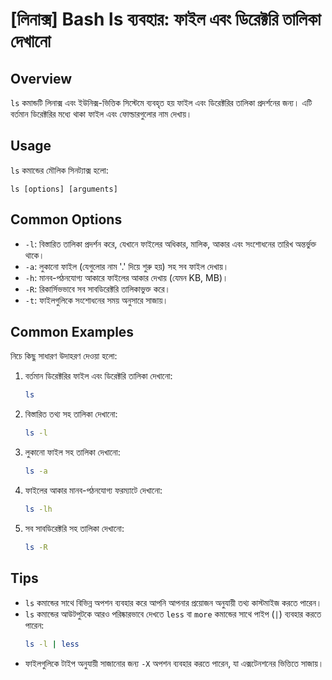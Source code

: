 # [লিনাক্স] Bash ls ব্যবহার: ফাইল এবং ডিরেক্টরি তালিকা দেখানো

## Overview
`ls` কমান্ডটি লিনাক্স এবং ইউনিক্স-ভিত্তিক সিস্টেমে ব্যবহৃত হয় ফাইল এবং ডিরেক্টরির তালিকা প্রদর্শনের জন্য। এটি বর্তমান ডিরেক্টরির মধ্যে থাকা ফাইল এবং ফোল্ডারগুলোর নাম দেখায়।

## Usage
`ls` কমান্ডের মৌলিক সিনট্যাক্স হলো:

```
ls [options] [arguments]
```

## Common Options
- `-l`: বিস্তারিত তালিকা প্রদর্শন করে, যেখানে ফাইলের অধিকার, মালিক, আকার এবং সংশোধনের তারিখ অন্তর্ভুক্ত থাকে।
- `-a`: লুকানো ফাইল (যেগুলোর নাম '.' দিয়ে শুরু হয়) সহ সব ফাইল দেখায়।
- `-h`: মানব-পঠনযোগ্য আকারে ফাইলের আকার দেখায় (যেমন KB, MB)।
- `-R`: রিকার্সিভভাবে সব সাবডিরেক্টরি তালিকাভুক্ত করে।
- `-t`: ফাইলগুলিকে সংশোধনের সময় অনুসারে সাজায়।

## Common Examples
নিচে কিছু সাধারণ উদাহরণ দেওয়া হলো:

1. বর্তমান ডিরেক্টরির ফাইল এবং ডিরেক্টরি তালিকা দেখানো:
   ```bash
   ls
   ```

2. বিস্তারিত তথ্য সহ তালিকা দেখানো:
   ```bash
   ls -l
   ```

3. লুকানো ফাইল সহ তালিকা দেখানো:
   ```bash
   ls -a
   ```

4. ফাইলের আকার মানব-পঠনযোগ্য ফরম্যাটে দেখানো:
   ```bash
   ls -lh
   ```

5. সব সাবডিরেক্টরি সহ তালিকা দেখানো:
   ```bash
   ls -R
   ```

## Tips
- `ls` কমান্ডের সাথে বিভিন্ন অপশন ব্যবহার করে আপনি আপনার প্রয়োজন অনুযায়ী তথ্য কাস্টমাইজ করতে পারেন।
- `ls` কমান্ডের আউটপুটকে আরও পরিষ্কারভাবে দেখতে `less` বা `more` কমান্ডের সাথে পাইপ (`|`) ব্যবহার করতে পারেন:
  ```bash
  ls -l | less
  ```
- ফাইলগুলিকে টাইপ অনুযায়ী সাজানোর জন্য `-X` অপশন ব্যবহার করতে পারেন, যা এক্সটেনশনের ভিত্তিতে সাজায়।